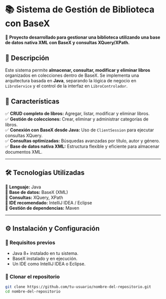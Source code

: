 # 📚 Sistema de Gestión de Biblioteca con BaseX

🚀 **Proyecto desarrollado para gestionar una biblioteca utilizando una base de datos nativa XML con BaseX y consultas XQuery/XPath.**

## 📖 Descripción

Este sistema permite **almacenar, consultar, modificar y eliminar libros** organizados en colecciones dentro de BaseX. Se implementa una arquitectura basada en **Java**, separando la lógica de negocio en `LibroService` y el control de la interfaz en `LibroControlador`.

## 🎯 Características

✅ **CRUD completo de libros:** Agregar, listar, modificar y eliminar libros.  
✅ **Gestión de colecciones:** Crear, eliminar y administrar categorías de libros.  
✅ **Conexión con BaseX desde Java:** Uso de `ClientSession` para ejecutar consultas XQuery.  
✅ **Consultas optimizadas:** Búsquedas avanzadas por título, autor y género.  
✅ **Base de datos nativa XML:** Estructura flexible y eficiente para almacenar documentos XML.  

---

## 🛠️ Tecnologías Utilizadas

🔹 **Lenguaje:** Java  
🔹 **Base de datos:** BaseX (XML)  
🔹 **Consultas:** XQuery, XPath  
🔹 **IDE recomendado:** IntelliJ IDEA / Eclipse  
🔹 **Gestión de dependencias:** Maven  

---

## ⚙️ Instalación y Configuración

### **📌 Requisitos previos**
- Java 8+ instalado en tu sistema.
- BaseX instalado y en ejecución.
- Un IDE como IntelliJ IDEA o Eclipse.

### **📌 Clonar el repositorio**
```sh
git clone https://github.com/tu-usuario/nombre-del-repositorio.git
cd nombre-del-repositorio

